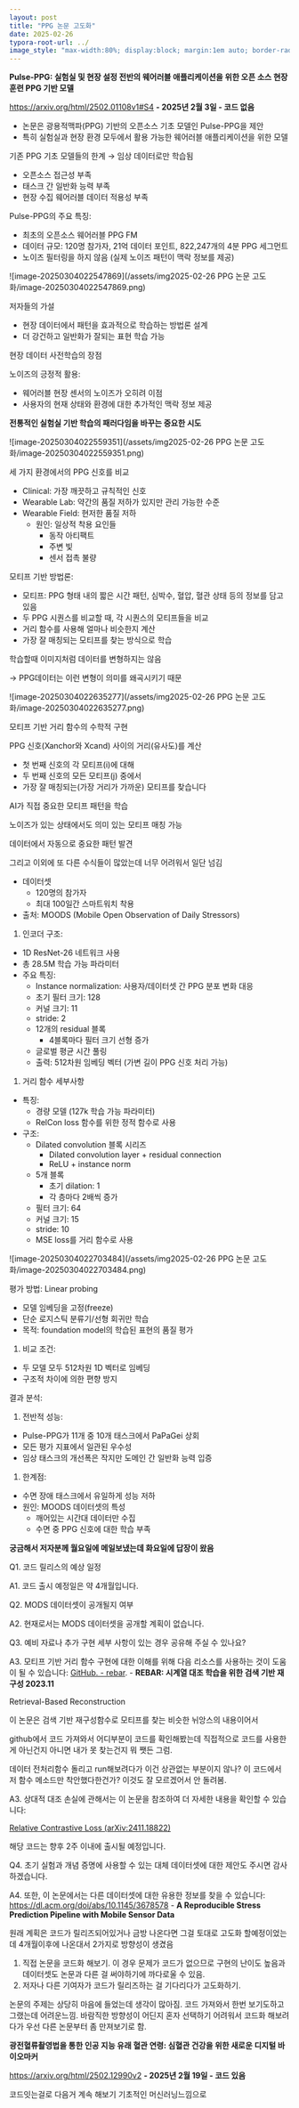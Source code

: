 ```yaml
---
layout: post
title: "PPG 논문 고도화"
date: 2025-02-26
typora-root-url: ../
image_style: "max-width:80%; display:block; margin:1em auto; border-radius:10px; box-shadow:0px 4px 8px rgba(0,0,0,0.8);"
---
```


**Pulse-PPG: 실험실 및 현장 설정 전반의 웨어러블 애플리케이션을 위한 오픈 소스 현장 훈련 PPG 기반 모델**

https://arxiv.org/html/2502.01108v1#S4 **- 2025년 2월 3일 - 코드 없음**

- 논문은 광용적맥파(PPG) 기반의 오픈소스 기초 모델인 Pulse-PPG을 제안
- 특히 실험실과 현장 환경 모두에서 활용 가능한 웨어러블 애플리케이션을 위한 모델

기존 PPG 기초 모델들의 한계 → 임상 데이터로만 학습됨

- 오픈소스 접근성 부족
- 태스크 간 일반화 능력 부족
- 현장 수집 웨어러블 데이터 적용성 부족

Pulse-PPG의 주요 특징:

- 최초의 오픈소스 웨어러블 PPG FM
- 데이터 규모: 120명 참가자, 21억 데이터 포인트, 822,247개의 4분 PPG 세그먼트
- 노이즈 필터링을 하지 않음 (실제 노이즈 패턴이 맥락 정보를 제공)

![image-20250304022547869](/assets/img2025-02-26 PPG 논문 고도화/image-20250304022547869.png)

저자들의 가설

- 현장 데이터에서 패턴을 효과적으로 학습하는 방법론 설계
- 더 강건하고 일반화가 잘되는 표현 학습 가능

현장 데이터 사전학습의 장점

노이즈의 긍정적 활용:

- 웨어러블 현장 센서의 노이즈가 오히려 이점
- 사용자의 현재 상태와 환경에 대한 추가적인 맥락 정보 제공

**전통적인 실험실 기반 학습의 패러다임을 바꾸는 중요한 시도**

![image-20250304022559351](/assets/img2025-02-26 PPG 논문 고도화/image-20250304022559351.png)

세 가지 환경에서의 PPG 신호를 비교

- Clinical: 가장 깨끗하고 규칙적인 신호
- Wearable Lab: 약간의 품질 저하가 있지만 관리 가능한 수준
- Wearable Field: 현저한 품질 저하
  - 원인: 일상적 착용 요인들
    - 동작 아티팩트
    - 주변 빛
    - 센서 접촉 불량

모티프 기반 방법론:

- 모티프: PPG 형태 내의 짧은 시간 패턴, 심박수, 혈압, 혈관 상태 등의 정보를 담고 있음
- 두 PPG 시퀀스를 비교할 때, 각 시퀀스의 모티프들을 비교
- 거리 함수를 사용해 얼마나 비슷한지 계산
- 가장 잘 매칭되는 모티프를 찾는 방식으로 학습

학습할때 이미지처럼 데이터를 변형하지는 않음

→ PPG데이터는 이런 변형이 의미를 왜곡시키기 때문



![image-20250304022635277](/assets/img2025-02-26 PPG 논문 고도화/image-20250304022635277.png)



모티프 기반 거리 함수의 수학적 구현

PPG 신호(Xanchor와 Xcand) 사이의 거리(유사도)를 계산

- 첫 번째 신호의 각 모티프(i)에 대해
- 두 번째 신호의 모든 모티프(j) 중에서
- 가장 잘 매칭되는(가장 거리가 가까운) 모티프를 찾습니다

AI가 직접 중요한 모티프 패턴을 학습

노이즈가 있는 상태에서도 의미 있는 모티프 매칭 가능

데이터에서 자동으로 중요한 패턴 발견

그리고 이외에 또 다른 수식들이 많았는데 너무 어려워서 일단 넘김



- 데이터셋
  - 120명의 참가자
  - 최대 100일간 스마트워치 착용
- 출처: MOODS (Mobile Open Observation of Daily Stressors)

1. 인코더 구조:

- 1D ResNet-26 네트워크 사용
- 총 28.5M 학습 가능 파라미터
- 주요 특징:
  - Instance normalization: 사용자/데이터셋 간 PPG 분포 변화 대응
  - 초기 필터 크기: 128
  - 커널 크기: 11
  - stride: 2
  - 12개의 residual 블록
    - 4블록마다 필터 크기 선형 증가
  - 글로벌 평균 시간 풀링
  - 출력: 512차원 임베딩 벡터 (가변 길이 PPG 신호 처리 가능)

1. 거리 함수 세부사항

- 특징:
  - 경량 모델 (127k 학습 가능 파라미터)
  - RelCon loss 함수를 위한 정적 함수로 사용
- 구조:
  - Dilated convolution 블록 시리즈
    - Dilated convolution layer + residual connection
    - ReLU + instance norm
  - 5개 블록
    - 초기 dilation: 1
    - 각 층마다 2배씩 증가
  - 필터 크기: 64
  - 커널 크기: 15
  - stride: 10
  - MSE loss를 거리 함수로 사용

![image-20250304022703484](/assets/img2025-02-26 PPG 논문 고도화/image-20250304022703484.png)

평가 방법: Linear probing

- 모델 임베딩을 고정(freeze)
- 단순 로지스틱 분류기/선형 회귀만 학습
- 목적: foundation model의 학습된 표현의 품질 평가

1. 비교 조건:

- 두 모델 모두 512차원 1D 벡터로 임베딩
- 구조적 차이에 의한 편향 방지

결과 분석:

1. 전반적 성능:

- Pulse-PPG가 11개 중 10개 태스크에서 PaPaGei 상회
- 모든 평가 지표에서 일관된 우수성
- 임상 태스크의 개선폭은 작지만 도메인 간 일반화 능력 입증

1. 한계점:

- 수면 장애 태스크에서 유일하게 성능 저하
- 원인: MOODS 데이터셋의 특성
  - 깨어있는 시간대 데이터만 수집
  - 수면 중 PPG 신호에 대한 학습 부족

**궁금해서 저자분께 월요일에 메일보냈는데 화요일에 답장이 왔음**

Q1. 코드 릴리스의 예상 일정

A1. 코드 출시 예정일은 약 4개월입니다.

Q2. MODS 데이터셋이 공개될지 여부

A2. 현재로서는 MODS 데이터셋을 공개할 계획이 없습니다.

Q3. 예비 자료나 추가 구현 세부 사항이 있는 경우 공유해 주실 수 있나요?

A3. 모티프 기반 거리 함수 구현에 대한 이해를 위해 다음 리소스를 사용하는 것이 도움이 될 수 있습니다: [GitHub. - rebar](https://github.com/maxxu05/rebar). - **REBAR: 시계열 대조 학습을 위한 검색 기반 재구성 2023.11**

Retrieval-Based Reconstruction

이 논문은 검색 기반 재구성함수로 모티프를 찾는 비슷한 뉘앙스의 내용이어서

github에서 코드 가져와서 어디부분이 코드를 확인해봤는데 직접적으로 코드를 사용한게 아닌건지 아니면 내가 못 찾는건지 뭐 쨋든 그럼.

데이터 전처리함수 돌리고 run해보려다가 이건 상관없는 부분이지 않나? 이 코드에서 저 함수 메소드만 착안했다한건가? 이것도 잘 모르겠어서 안 돌려봄.

A3. 상대적 대조 손실에 관해서는 이 논문을 참조하여 더 자세한 내용을 확인할 수 있습니다:

[Relative Contrastive Loss (arXiv:2411.18822)](https://arxiv.org/abs/2411.18822)

해당 코드는 향후 2주 이내에 출시될 예정입니다.

Q4. 초기 실험과 개념 증명에 사용할 수 있는 대체 데이터셋에 대한 제안도 주시면 감사하겠습니다.

A4. 또한, 이 논문에서는 다른 데이터셋에 대한 유용한 정보를 찾을 수 있습니다: https://dl.acm.org/doi/abs/10.1145/3678578 - **A Reproducible Stress Prediction Pipeline with Mobile Sensor Data**

원래 계획은 코드가 릴리즈되어있거나 금방 나온다면 그걸 토대로 고도화 할예정이었는데 4개월이후에 나온대서 2가지로 방향성이 생겼음

1. 직접 논문을 코드화 해보기. 이 경우 문제가 코드가 없으므로 구현의 난이도 높음과 데이터셋도 논문과 다른 걸 써야하기에 까다로울 수 있음.
2. 저자나 다른 기여자가 코드가 릴리즈하는 걸 기다리다가 고도화하기.

논문의 주제는 상당히 마음에 들었는데 생각이 많아짐. 코드 가져와서 한번 보기도하고 그랬는데 어려운느낌. 바람직한 방향성이 어딘지 혼자 선택하기 어려워서 코드화 해보려다가 우선 다른 논문부터 좀 만져보기로 함.

**광전혈류촬영법을 통한 인공 지능 유래 혈관 연령: 심혈관 건강을 위한 새로운 디지털 바이오마커**

https://arxiv.org/html/2502.12990v2 **- 2025년 2월 19일 - 코드 있음**

코드잇는걸로 다음거 계속 해보기 기초적인 머신러닝느낌으로







